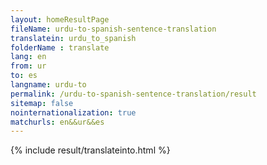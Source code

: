 ```yaml
---
layout: homeResultPage
fileName: urdu-to-spanish-sentence-translation
translatein: urdu_to_spanish
folderName : translate
lang: en
from: ur
to: es
langname: urdu-to
permalink: /urdu-to-spanish-sentence-translation/result
sitemap: false
nointernationalization: true
matchurls: en&&ur&&es
---
```

{% include result/translateinto.html %}

<script src="/js/result/translation.js" data-foldername="{{page.folderName}}" data-lang="{{page.lang}}"></script>
